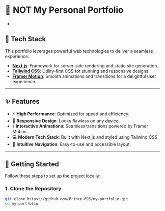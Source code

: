 # 🌟 **NOT My Personal Portfolio**
-

## 🔧 **Tech Stack**

This portfolio leverages powerful web technologies to deliver a seamless experience:  
- **[Next.js](https://nextjs.org/)**: Framework for server-side rendering and static site generation.  
- **[Tailwind CSS](https://tailwindcss.com/)**: Utility-first CSS for stunning and responsive designs.  
- **[Framer Motion](https://www.framer.com/motion/)**: Smooth animations and transitions for a delightful user experience.  

---

## ✨ **Features**

- ⚡ **High Performance**: Optimized for speed and efficiency.  
- 🎨 **Responsive Design**: Looks flawless on any device.  
- 🌀 **Interactive Animations**: Seamless transitions powered by Framer Motion.  
- 💻 **Modern Tech Stack**: Built with Next.js and styled using Tailwind CSS.  
- 🔗 **Intuitive Navigation**: Easy-to-use and accessible layout.  

---

## 🚀 **Getting Started**

Follow these steps to set up the project locally:

### **1. Clone the Repository**
```bash
git clone https://github.com/Prince-695/my-portfolio.git
cd my-portfolio
